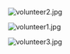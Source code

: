 ![volunteer2.jpg]({{site.baseurl}}/uploads/volunteer2.jpg)

![volunteer1.jpg]({{site.baseurl}}/uploads/volunteer1.jpg)

![volunteer3.jpg]({{site.baseurl}}/uploads/volunteer3.jpg)
